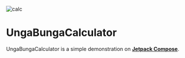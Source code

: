 
![calc](https://user-images.githubusercontent.com/77254935/184503914-4d33f5f0-b180-4890-a057-f5461578dbea.gif)

# UngaBungaCalculator

UngaBungaCalculator is a simple demonstration on [**Jetpack Compose**](https://developer.android.com/jetpack/compose).
